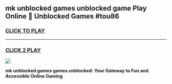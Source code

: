 
## mk unblocked games unblocked game Play Online 👋 Unblocked Games #tou86
<h3>
<a href="https://premium.freeplayer.one?title=mk_unblocked_games&ref=21F">CLICK TO PLAY</a></h3>
<hr>

<h3>
<a href="https://premium.freeplayer.one?title=mk_unblocked_games&ref=21F">CLICK 2 PLAY</a>
  
</h3>

<a href="https://premium.freeplayer.one?title=mk_unblocked_games&ref=21F/"><img src="https://clearcache.store/games.png"></a>


**mk unblocked games games unblocked: Your Gateway to Fun and Accessible Online Gaming**
